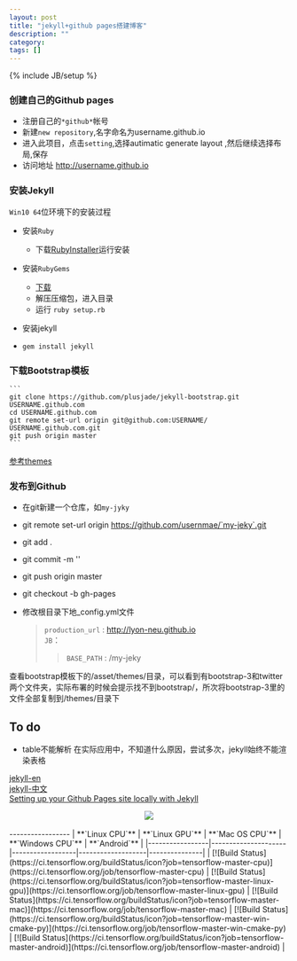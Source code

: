```yaml
---
layout: post
title: "jekyll+github pages搭建博客"
description: ""
category: 
tags: []
---
```

{% include JB/setup %}


### 创建自己的Github pages 

* 注册自己的`*github*`帐号
* 新建`new repository`,名字命名为username.github.io
* 进入此项目，点击`setting`,选择autimatic generate layout ,然后继续选择布局,保存
* 访问地址 http://username.github.io

### 安装Jekyll

`Win10 64`位环境下的安装过程

* 安装`Ruby`
    - 下载[RubyInstaller](http://www.ruby-lang.org/en/documentation/installation/)运行安装

* 安装`RubyGems`
    - [下载](https://rubygems.org/pages/download)
    - 解压压缩包，进入目录
    - 运行 `ruby setup.rb`
    
* 安装jekyll
* `gem install jekyll`

### 下载Bootstrap模板

    ```
    git clone https://github.com/plusjade/jekyll-bootstrap.git USERNAME.github.com
  	cd USERNAME.github.com
  	git remote set-url origin git@github.com:USERNAME/	USERNAME.github.com.git
  	git push origin master
    ```
 [参考themes](http://jekyllbootstrap.com/usage/jekyll-theming.html)

### 发布到Github

- 在git新建一个仓库，如`my-jyky`
- git remote set-url origin https://github.com/usernmae/`my-jeky`.git
- git add .
- git commit -m ''
- git push origin master
- git checkout -b gh-pages  
- 修改根目录下地_config.yml文件 <br>

    > `production_url` : http://lyon-neu.github.io <br>
    > `JB`：<br>
    > 
    >> `BASE_PATH` : /my-jeky

查看bootstrap模板下的/asset/themes/目录，可以看到有bootstrap-3和twitter两个文件夹，实际布署的时候会提示找不到bootstrap/，所次将bootstrap-3里的文件全部复制到/themes/目录下

## To do
* table不能解析
在实际应用中，不知道什么原因，尝试多次，jekyll始终不能渲染表格


[jekyll-en](https://jekyllrb.com/)<br>
[jekyll-中文](http://jekyllcn.com/docs/home/) <br>
[Setting up your Github Pages site locally with Jekyll](https://help.github.com/articles/setting-up-your-github-pages-site-locally-with-jekyll/)  

<div align="center">
  <img src="https://www.tensorflow.org/images/tf_logo_transp.png"><br><br>
</div>
-----------------
| **`Linux CPU`** | **`Linux GPU`** | **`Mac OS CPU`** | **`Windows CPU`** | **`Android`** |
|-----------------|---------------------|------------------|-------------------|---------------|
| [![Build Status](https://ci.tensorflow.org/buildStatus/icon?job=tensorflow-master-cpu)](https://ci.tensorflow.org/job/tensorflow-master-cpu) | [![Build Status](https://ci.tensorflow.org/buildStatus/icon?job=tensorflow-master-linux-gpu)](https://ci.tensorflow.org/job/tensorflow-master-linux-gpu) | [![Build Status](https://ci.tensorflow.org/buildStatus/icon?job=tensorflow-master-mac)](https://ci.tensorflow.org/job/tensorflow-master-mac) | [![Build Status](https://ci.tensorflow.org/buildStatus/icon?job=tensorflow-master-win-cmake-py)](https://ci.tensorflow.org/job/tensorflow-master-win-cmake-py) | [![Build Status](https://ci.tensorflow.org/buildStatus/icon?job=tensorflow-master-android)](https://ci.tensorflow.org/job/tensorflow-master-android) |
